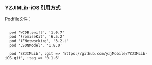 ### YZJIMLib-iOS 引用方式

Podfile文件：
```

  pod 'WCDB.swift', '1.0.7'
  pod 'PromiseKit', '6.5.2'
  pod 'AFNetworking', '3.2.1'
  pod 'JSONModel', '1.8.0'

  pod 'YZJIMLib', :git => 'https://github.com/yzjMobile/YZJIMLib-iOS.git', :tag => '0.1.6'

 ```